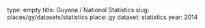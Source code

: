 type: empty
title: Guyana / National Statistics
slug: places/gy/datasets/statistics
place: gy
dataset: statistics
year: 2014
